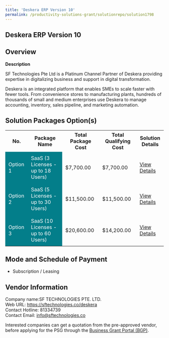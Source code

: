 ```yaml
---
title: 'Deskera ERP Version 10'
permalink: /productivity-solutions-grant/solutionrepo/solution1798
---
```


## Deskera ERP Version 10

## Overview

**Description**

SF Technologies Pte Ltd is a Platinum Channel Partner of Deskera providing expertise in digitalizing business and support in digital transformation.

Deskera is an integrated platform that enables SMEs to scale faster with fewer tools. From convenience stores to manufacturing plants, hundreds of thousands of small and medium enterprises use Deskera to manage accounting, inventory, sales pipeline, and marketing automation.

## Solution Packages Option(s)

<table>
<tr>
<th><b>No.</b></th>
<th><b>Package Name</b></th>
<th><b>Total Package Cost</b></th>
<th><b>Total Qualifying Cost</b></th>
<th><b>Solution Details</b></th>
</tr>
<tr>
<td style='padding: 10px; background-color: #037E8A; color: #FFFFFF;'>Option 1</td>
<td style='padding: 10px; background-color: #037E8A; color: #FFFFFF;'>SaaS (3 Licenses - up to 18 Users)</td>
<td style='padding: 10px;'>$7,700.00</td>
<td style='padding: 10px;'>$7,700.00</td>
<td style='padding: 10px;'><a href='/images/psg/SF_TECHNOLOGIES_Deskera_DesensitisedPart1.pdf' target='_blank'>View Details</a></td>
</tr>
<tr>
<td style='padding: 10px; background-color: #037E8A; color: #FFFFFF;'>Option 2</td>
<td style='padding: 10px; background-color: #037E8A; color: #FFFFFF;'>SaaS (5 Licenses - up to 30 Users)</td>
<td style='padding: 10px;'>$11,500.00</td>
<td style='padding: 10px;'>$11,500.00</td>
<td style='padding: 10px;'><a href='/images/psg/SF_TECHNOLOGIES_Deskera_DesensitisedPart2.pdf' target='_blank'>View Details</a></td>
</tr>
<tr>
<td style='padding: 10px; background-color: #037E8A; color: #FFFFFF;'>Option 3</td>
<td style='padding: 10px; background-color: #037E8A; color: #FFFFFF;'>SaaS (10 Licenses - up to 60 Users)</td>
<td style='padding: 10px;'>$20,600.00</td>
<td style='padding: 10px;'>$14,200.00</td>
<td style='padding: 10px;'><a href='/images/psg/SF_TECHNOLOGIES_Deskera_DesensitisedPart3.pdf' target='_blank'>View Details</a></td>
</tr>
</table>

## Mode and Schedule of Payment

 - Subscription / Leasing

## Vendor Information

 Company name:SF TECHNOLOGIES PTE. LTD.<br>Web URL: https://sftechnologies.co/deskera <br>Contact Hotline: 81334739 <br>Contact Email: info@sftechnologies.co 

Interested companies can get a quotation from the pre-approved vendor, before applying for the PSG through the <a href='https://www.businessgrants.gov.sg/' target='_blank' rel='noopener'>Business Grant Portal (BGP)</a>.

<script src="/jquery/resize-tables.js"></script>
